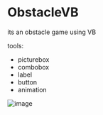 # ObstacleVB

its an obstacle game using VB

tools:
- picturebox
- combobox
- label
- button
- animation

![image](https://user-images.githubusercontent.com/40462921/112919139-a9e8dc00-9130-11eb-8c9a-c5271a3afb52.png)

